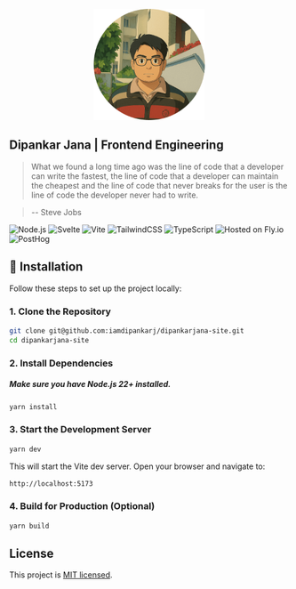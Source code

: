 <p align="center"><a style="" href="https://dipankarjana.com/" target="_blank" rel="noopener noreferrer"><img src="public/profile-rounded.png" width='200' height='200' alt="Dipankar Jana"></a></p>

## Dipankar Jana | Frontend Engineering

> What we found a long time ago was the line of code that a developer can write the fastest, the line of code that a developer can maintain the cheapest and the line of code that never breaks for the user is the line of code the developer never had to write.

> -- Steve Jobs

![Node.js](https://img.shields.io/badge/Node.js-22.11.0-green?logo=node.js&logoColor=white)
![Svelte](https://img.shields.io/badge/Svelte-5-orange?logo=svelte&logoColor=white)
![Vite](https://img.shields.io/badge/Vite-5.2-purple?logo=vite&logoColor=white)
![TailwindCSS](https://img.shields.io/badge/TailwindCSS-3.3.5-38bdf8?logo=tailwindcss&logoColor=white)
![TypeScript](https://img.shields.io/badge/TypeScript-5.4-blue?logo=typescript&logoColor=white)
![Hosted on Fly.io](https://img.shields.io/badge/Hosted%20on-Fly.io-009cf0)
![PostHog](https://img.shields.io/badge/Analytics-PostHog-E16259?logo=posthog&logoColor=white)

## 🚀 Installation

Follow these steps to set up the project locally:

### 1. Clone the Repository

```bash
git clone git@github.com:iamdipankarj/dipankarjana-site.git
cd dipankarjana-site
```

### 2. Install Dependencies
##### Make sure you have Node.js 22+ installed.

```bash
yarn install
```

### 3. Start the Development Server

```bash
yarn dev
```

This will start the Vite dev server. Open your browser and navigate to:

```bash
http://localhost:5173
```

### 4. Build for Production (Optional)

```bash
yarn build
```

## License

This project is [MIT licensed](LICENSE).

